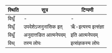 | स्थिति | सूत्र | टिप्पणी |
| ----- | ------- | ------ |
| विथृँ॒ | - | - |
| विथृँ॒ | उपदेशेऽजनुनासिक इत् | ऋँ-इत्यस्य इत्संज्ञा |
| विथृँ॒ | अनुदात्तङित आत्मनेपदम् | इति आत्मनेपदम् |
| विथ् | तस्य लोपः | इत्संज्ञकस्य लोपः |
